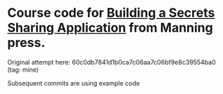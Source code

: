 # Course code for [Building a Secrets Sharing Application](https://www.manning.com/liveproject/build-a-secrets-sharing-web-application) from Manning press.

Original attempt here: 60c0db7841d1b0ca7c06aa7c06bf9e8c39554ba0 (tag: mine)

Subsequent commits are using example code
